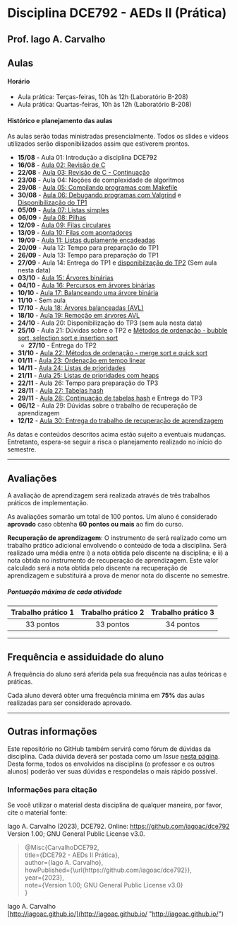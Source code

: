 # Disciplina DCE792 - AEDs II (Prática)

## Prof. Iago A. Carvalho

## Aulas

#### Horário

  - Aula prática: Terças-feiras, 10h às 12h (Laboratório B-208)
  - Aula prática: Quartas-feiras, 10h às 12h (Laboratório B-208)
 
#### Histórico e planejamento das aulas

As aulas serão todas ministradas presencialmente. Todos os slides e vídeos utilizados serão disponibilizados assim que estiverem prontos.

  - **15/08** - Aula 01: Introdução a disciplina DCE792
  - **16/08** - [Aula 02: Revisão de C](slides/aula_02.pdf)
  - **22/08** - [Aula 03: Revisão de C - Continuação](slides/aula_03.pdf)
  - **23/08** - Aula 04: Noções de complexidade de algoritmos
  - **29/08** - [Aula 05: Compilando programas com Makefile](slides/aula_05.pdf)
  - **30/08** - [Aula 06: Debugando programas com Valgrind](slides/aula_06.pdf) e [Disponibilização do TP1](https://github.com/iagoac/dce792/tree/main/trabalhos%20pr%C3%A1ticos/trabalho%2001)
  - **05/09** - [Aula 07: Listas simples](slides/aula_07.pdf)
  - **06/09** - [Aula 08: Pilhas](slides/aula_08.pdf)
  - **12/09** - [Aula 09: Filas circulares](slides/aula_09.pdf)
  - **13/09** - [Aula 10: Filas com apontadores](slides/aula_10.pdf)
  - **19/09** - [Aula 11: Listas duplamente encadeadas](slides/aula_11.pdf)
  - **20/09** - Aula 12: Tempo para preparação do TP1
  - **26/09** - Aula 13: Tempo para preparação do TP1
  - **27/09** - Aula 14: Entrega do TP1 e [disponibilzação do TP2](https://github.com/iagoac/dce792/tree/main/trabalhos%20pr%C3%A1ticos/trabalho%2002) (Sem aula nesta data)
  - **03/10** - [Aula 15: Árvores binárias](slides/aula_15.pdf)
  - **04/10** - [Aula 16: Percursos em árvores binárias](slides/aula_16.pdf)
  - **10/10** - [Aula 17: Balanceando uma árvore binária](slides/aula_17.pdf)
  - **11/10** - Sem aula
  - **17/10** - [Aula 18: Árvores balanceadas (AVL)](slides/aula_18.pdf)
  - **18/10** - [Aula 19: Remoção em árvores AVL](slides/aula_19.pdf)
  - **24/10** - Aula 20: Disponibilização do TP3 (sem aula nesta data)
  - **25/10** - Aula 21: Dúvidas sobre o TP2 e [Métodos de ordenação - bubble sort, selection sort e insertion sort](slides/aula_21.pdf)
    - **27/10** - Entrega do TP2
  - **31/10** - [Aula 22: Métodos de ordenação - merge sort e quick sort](slides/aula_22.pdf)
  - **01/11** - [Aula 23: Ordenação em tempo linear](slides/aula_23.pdf)
  - **14/11** - [Aula 24: Listas de prioridades](slides/aula_24.pdf)
  - **21/11** - [Aula 25: Listas de prioridades com heaps](slides/aula_25.pdf)
  - **22/11** - Aula 26: Tempo para preparação do TP3
  - **28/11** - [Aula 27: Tabelas hash](slides/aula_27.pdf)
  - **29/11** - [Aula 28: Continuação de tabelas hash](slides/aula_27.pdf) e Entrega do TP3
  - **06/12** - Aula 29: Dúvidas sobre o trabalho de recuperação de aprendizagem
  - **12/12** - [Aula 30: Entrega do trabalho de recuperação de aprendizagem](https://ead.unifal-mg.edu.br/moodle2/mod/assign/view.php?id=375387&forceview=1)

As datas e conteúdos descritos acima estão sujeito a eventuais mudanças. 
Entretanto, espera-se seguir a risca o planejamento realizado no início do semestre.

---

## Avaliações

A avaliação de aprendizagem será realizada através de três trabalhos práticos de implementação.  

As avaliações somarão um total de 100 pontos. Um aluno é considerado **aprovado** caso obtenha **60 pontos ou mais** ao fim do curso.

**Recuperação de aprendizagem**: O instrumento de  será realizado como um trabalho prático adicional envolvendo o conteúdo de toda a disciplina. Será realizado uma média entre i) a nota obtida pelo discente na disciplina; e ii) a nota obtida no instrumento de recuperação de aprendizagem. Este valor calculado será a nota obtida pelo discente na recuperação de aprendizagem e substituirá a prova de menor nota do discente no semestre. 

##### Pontuação máxima de cada atividade
| Trabalho prático 1  | Trabalho prático 2  |  Trabalho prático 3  | 
| :------------: | :------------: | :------------: |
| 33 pontos  | 33 pontos  | 34 pontos  |

---

## Frequência e assiduidade do aluno

A frequência do aluno será aferida pela sua frequência nas aulas teóricas e práticas.

Cada aluno deverá obter uma frequência mínima em **75%** das aulas realizadas para ser considerado aprovado.

---

## Outras informações

Este repositório no GitHub também servirá como fórum de dúvidas da disciplina. Cada dúvida deverá ser postada como um *Issue* [nesta página](https://github.com/iagoac/dc792/issues). Desta forma, todos os envolvidos na disciplina (o professor e os outros alunos) poderão ver suas dúvidas e respondelas o mais rápido possível.

### Informações para citação

Se você utilizar o material desta disciplina de qualquer maneira, por favor, cite o material fonte:

Iago A. Carvalho (2023), DCE792. Online: https://github.com/iagoac/dce792 Version 1.00; GNU General Public License v3.0.


> @Misc{CarvalhoDCE792,  
title={DCE792 - AEDs II Prática},  
author={Iago A. Carvalho},   
howPublished={\url{https&#58;//github\.com/iagoac/dce792}},  
year={2023},  
note={Version 1.00; GNU General Public License v3.0}  
}


Iago A. Carvalho  
[http://iagoac.github.io/](http://iagoac.github.io/ "http://iagoac.github.io/")

